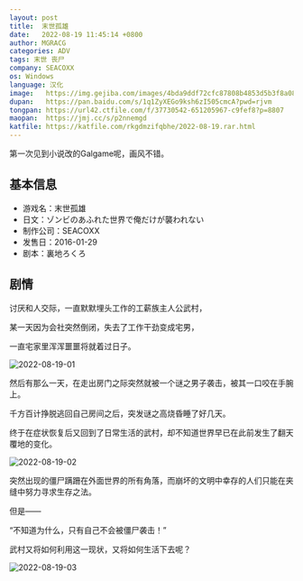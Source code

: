 ```yaml
---
layout: post
title:  末世孤雄
date:   2022-08-19 11:45:14 +0800
author: MGRACG
categories: ADV
tags: 末世 丧尸
company: SEACOXX
os: Windows
language: 汉化
image:   https://img.gejiba.com/images/4bda9ddf72cfc87808b4853d5b3f8a08.jpg
dupan:   https://pan.baidu.com/s/1q1ZyXEGo9ksh6zI505cmcA?pwd=rjvm
tongpan: https://url42.ctfile.com/f/37730542-651205967-c9fef8?p=8807
maopan:  https://jmj.cc/s/p2nnemgd
katfile: https://katfile.com/rkgdmzifqbhe/2022-08-19.rar.html
---
```


第一次见到小说改的Galgame呢，画风不错。

## 基本信息

- 游戏名：末世孤雄
- 日文：ゾンビのあふれた世界で俺だけが襲われない
- 制作公司：SEACOXX
- 发售日：2016-01-29
- 剧本：裏地ろくろ

## 剧情

讨厌和人交际，一直默默埋头工作的工薪族主人公武村，

某一天因为会社突然倒闭，失去了工作干劲变成宅男，

一直宅家里浑浑噩噩将就着过日子。

![2022-08-19-01](https://img.gejiba.com/images/472fc437db9d2f8595bc4b2e09a241d4.jpg)

然后有那么一天，在走出房门之际突然就被一个谜之男子袭击，被其一口咬在手腕上。

千方百计挣脱逃回自己房间之后，突发谜之高烧昏睡了好几天。

终于在症状恢复后又回到了日常生活的武村，却不知道世界早已在此前发生了翻天覆地的变化。

![2022-08-19-02](https://img.gejiba.com/images/6a5c030218de3bac4ce4bb64e21df473.jpg)

突然出现的僵尸蹒跚在外面世界的所有角落，而崩坏的文明中幸存的人们只能在夹缝中努力寻求生存之法。

但是——

“不知道为什么，只有自己不会被僵尸袭击！”

武村又将如何利用这一现状，又将如何生活下去呢？

![2022-08-19-03](https://img.gejiba.com/images/2d35efeaa93c6047c81e4ceed2813956.jpg)
